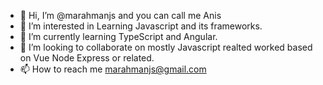 - 👋 Hi, I’m @marahmanjs and you can call me Anis
- 👀 I’m interested in Learning Javascript and its frameworks.
- 🌱 I’m currently learning TypeScript and Angular.
- 💞️ I’m looking to collaborate on mostly Javascript realted worked based on Vue Node Express or related.
- 📫 How to reach me marahmanjs@gmail.com

<!---
marahmanjs/marahmanjs is a ✨ special ✨ repository because its `README.md` (this file) appears on your GitHub profile.
You can click the Preview link to take a look at your changes.
--->
